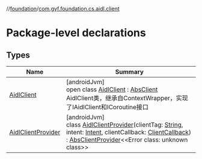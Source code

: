 //[foundation](../../index.md)/[com.gyf.foundation.cs.aidl.client](index.md)

# Package-level declarations

## Types

| Name | Summary |
|---|---|
| [AidlClient](-aidl-client/index.md) | [androidJvm]<br>open class [AidlClient](-aidl-client/index.md) : [AbsClient](../com.gyf.foundation.cs.common.client/-abs-client/index.md)<br>AidlClient类，继承自ContextWrapper，实现了IAidlClient和ICoroutine接口 |
| [AidlClientProvider](-aidl-client-provider/index.md) | [androidJvm]<br>class [AidlClientProvider](-aidl-client-provider/index.md)(clientTag: [String](https://kotlinlang.org/api/core/kotlin-stdlib/kotlin/-string/index.html), intent: [Intent](https://developer.android.com/reference/kotlin/android/content/Intent.html), clientCallback: [ClientCallback](../com.gyf.foundation.cs.common.client.callback/-client-callback/index.md)) : [AbsClientProvider](../com.gyf.foundation.cs.common.client/-abs-client-provider/index.md)&lt;&lt;Error class: unknown class&gt;&gt; |